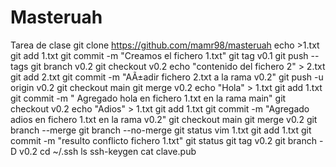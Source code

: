 # Masteruah
Tarea de clase
git clone https://github.com/mamr98/masteruah
echo >1.txt
git add 1.txt
git commit -m "Creamos el fichero 1.txt"
git tag v0.1
git push --tags
git branch v0.2
git checkout v0.2
echo "contenido del fichero 2" > 2.txt
git add 2.txt
git commit -m "AÃ±adir fichero 2.txt a la rama v0.2"
git push -u origin v0.2
git checkout main
git merge v0.2
echo "Hola" > 1.txt
git add 1.txt
git commit -m " Agregado hola en fichero 1.txt en la rama main"
git checkout v0.2
echo "Adios" > 1.txt
git add 1.txt
git commit -m "Agregado adios en fichero 1.txt en la rama v0.2"
git checkout main
git merge v0.2
git branch --merge
git branch --no-merge
git status
vim 1.txt
git add 1.txt
git commit -m "resulto conflicto fichero 1.txt"
git status
git tag v0.2
git branch -D v0.2
cd ~/.ssh
ls
ssh-keygen
cat clave.pub
